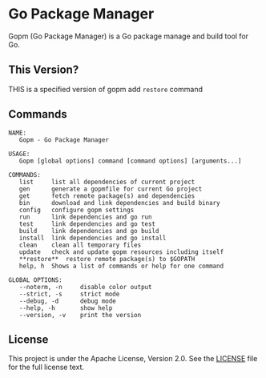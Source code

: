 Go Package Manager 
=========================

Gopm (Go Package Manager) is a Go package manage and build tool for Go.

## This Version?

THIS is a specified version of gopm add `restore` command

## Commands

```
NAME:
   Gopm - Go Package Manager

USAGE:
   Gopm [global options] command [command options] [arguments...]

COMMANDS:
   list		list all dependencies of current project
   gen		generate a gopmfile for current Go project
   get		fetch remote package(s) and dependencies
   bin		download and link dependencies and build binary
   config	configure gopm settings
   run		link dependencies and go run
   test		link dependencies and go test
   build	link dependencies and go build
   install	link dependencies and go install
   clean	clean all temporary files
   update	check and update gopm resources including itself
   **restore**  restore remote package(s) to $GOPATH
   help, h	Shows a list of commands or help for one command

GLOBAL OPTIONS:
   --noterm, -n		disable color output
   --strict, -s		strict mode
   --debug, -d		debug mode
   --help, -h		show help
   --version, -v	print the version
```

## License

This project is under the Apache License, Version 2.0. See the [LICENSE](LICENSE) file for the full license text.
